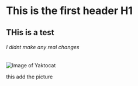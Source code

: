 # This is the first header H1

## THis is a test

###### I didnt make any real changes 
![Image of Yaktocat](https://octodex.github.com/images/yaktocat.png)

this add the picture
